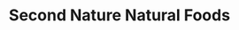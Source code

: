 ---
title: "Second Nature Natural Foods"
url: /toronto/second-nature-natural-foods/
shop: Nahrungsergänzung
---